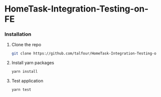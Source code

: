 # HomeTask-Integration-Testing-on-FE

### Installation
1. Clone the repo
   ```sh
   git clone https://github.com/talfour/HomeTask-Integration-Testing-on-FE.git
   ```

2. Install yarn packages
   ```sh
   yarn install
   ```

3. Test application
   ```sh
   yarn test
   ```